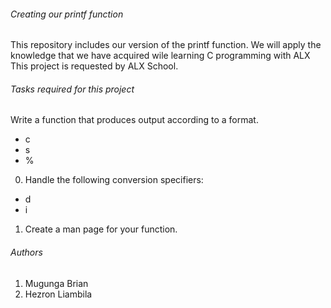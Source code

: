 ###### *Creating our printf function*

This repository includes our version of the printf function. We will apply the knowledge that we have acquired wile learning C programming with ALX
This project is requested by ALX School.



###### *Tasks required for this project*
Write a function that produces output according to a format.
- c
- s
- %

0. Handle the following conversion specifiers:
- d
- i

1. Create a man page for your function.


###### *Authors*

1. Mugunga Brian
2. Hezron Liambila
 
